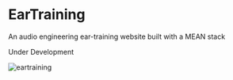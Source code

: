 # EarTraining
An audio engineering ear-training website built with a MEAN stack

Under Development

![eartraining](https://user-images.githubusercontent.com/28571149/38117164-698c659c-3368-11e8-9328-0709f5138284.jpg)
